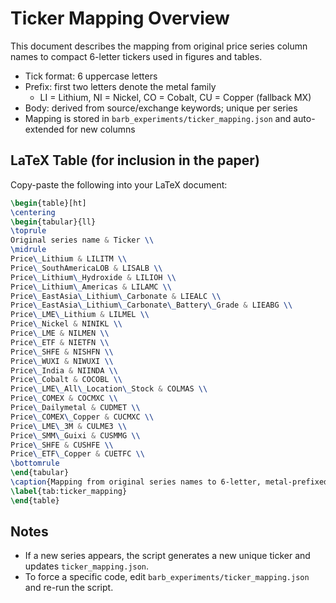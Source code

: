 # Ticker Mapping Overview

This document describes the mapping from original price series column names to compact 6-letter tickers used in figures and tables.

- Tick format: 6 uppercase letters
- Prefix: first two letters denote the metal family
  - LI = Lithium, NI = Nickel, CO = Cobalt, CU = Copper (fallback MX)
- Body: derived from source/exchange keywords; unique per series
- Mapping is stored in `barb_experiments/ticker_mapping.json` and auto-extended for new columns

## LaTeX Table (for inclusion in the paper)
Copy-paste the following into your LaTeX document:

```latex
\begin{table}[ht]
\centering
\begin{tabular}{ll}
\toprule
Original series name & Ticker \\
\midrule
Price\_Lithium & LILITM \\
Price\_SouthAmericaLOB & LISALB \\
Price\_Lithium\_Hydroxide & LILIOH \\
Price\_Lithium\_Americas & LILAMC \\
Price\_EastAsia\_Lithium\_Carbonate & LIEALC \\
Price\_EastAsia\_Lithium\_Carbonate\_Battery\_Grade & LIEABG \\
Price\_LME\_Lithium & LILMEL \\
Price\_Nickel & NINIKL \\
Price\_LME & NILMEN \\
Price\_ETF & NIETFN \\
Price\_SHFE & NISHFN \\
Price\_WUXI & NIWUXI \\
Price\_India & NIINDA \\
Price\_Cobalt & COCOBL \\
Price\_LME\_All\_Location\_Stock & COLMAS \\
Price\_COMEX & COCMXC \\
Price\_Dailymetal & CUDMET \\
Price\_COMEX\_Copper & CUCMXC \\
Price\_LME\_3M & CULME3 \\
Price\_SMM\_Guixi & CUSMMG \\
Price\_SHFE & CUSHFE \\
Price\_ETF\_Copper & CUETFC \\
\bottomrule
\end{tabular}
\caption{Mapping from original series names to 6-letter, metal-prefixed tickers.}
\label{tab:ticker_mapping}
\end{table}
```

## Notes
- If a new series appears, the script generates a new unique ticker and updates `ticker_mapping.json`.
- To force a specific code, edit `barb_experiments/ticker_mapping.json` and re-run the script.
